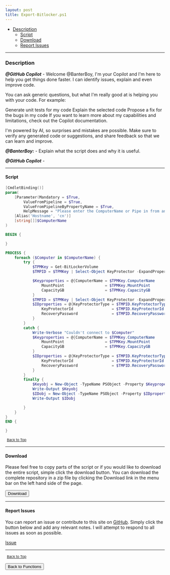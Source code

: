 ```yaml
---
layout: post
title: Export-Bitlocker.ps1
---
```


- [Description](#description)
  - [Script](#script)
  - [Download](#download)
  - [Report Issues](#report-issues)

---

### Description

**_@GitHub Copilot_** - Welcome @BanterBoy, I'm your Copilot and I'm here to help you get things done faster. I can identify issues, explain and even improve code.

You can ask generic questions, but what I'm really good at is helping you with your code. For example:

Generate unit tests for my code
Explain the selected code
Propose a fix for the bugs in my code
If you want to learn more about my capabilities and limitations, check out the Copilot documentation.

I'm powered by AI, so surprises and mistakes are possible. Make sure to verify any generated code or suggestions, and share feedback so that we can learn and improve.

**_@BanterBoy:_** - Explain what the script does and why it is useful.

**_@GitHub Copilot_** -

---

#### Script

```powershell
[CmdletBinding()]
param(
    [Parameter(Mandatory = $True,
        ValueFromPipeline = $True,
        ValueFromPipelineByPropertyName = $True,
        HelpMessage = "Please enter the ComputerName or Pipe in from another command.")]
    [Alias('Hostname', 'cn')]
    [string[]]$ComputerName
)

BEGIN {

}

PROCESS {
    foreach ($Computer in $ComputerName) {
        try {
            $TPMKey = Get-BitLockerVolume
            $TMPID = $TPMKey | Select-Object KeyProtector -ExpandProperty KeyProtector

            $Keyproperties = @{ComputerName = $TPMKey.ComputerName
                MountPoint                  = $TPMKey.MountPoint
                CapacityGB                  = $TPMKey.CapacityGB
            }
            $TMPID = $TPMKey | Select-Object KeyProtector -ExpandProperty KeyProtector
            $IDproperties = @{KeyProtectorType = $TMPID.KeyProtectorType
                KeyProtectorId                 = $TMPID.KeyProtectorId
                RecoveryPassword               = $TMPID.RecoveryPassword
            }
        }
        catch {
            Write-Verbose "Couldn't connect to $Computer"
            $Keyproperties = @{ComputerName = $TPMKey.ComputerName
                MountPoint                  = $TPMKey.MountPoint
                CapacityGB                  = $TPMKey.CapacityGB
            }
            $IDproperties = @{KeyProtectorType = $TMPID.KeyProtectorType
                KeyProtectorId                 = $TMPID.KeyProtectorId
                RecoveryPassword               = $TMPID.RecoveryPassword
            }
        }
        finally {
            $Keyobj = New-Object -TypeName PSObject -Property $Keyproperties
            Write-Output $Keyobj
            $IDobj = New-Object -TypeName PSObject -Property $IDproperties
            Write-Output $IDobj

        }
    }
}
END {

}
```

<span style="font-size:11px;"><a href="#"><i class="fas fa-caret-up" aria-hidden="true" style="color: white; margin-right:5px;"></i>Back to Top</a></span>

---

#### Download

Please feel free to copy parts of the script or if you would like to download the entire script, simple click the download button. You can download the complete repository in a zip file by clicking the Download link in the menu bar on the left hand side of the page.

<button class="btn" type="submit" onclick="window.open('/PowerShell/functions/bitLocker/Export-Bitlocker.ps1')">
    <i class="fa fa-cloud-download-alt">
    </i>
        Download
</button>

---

#### Report Issues

You can report an issue or contribute to this site on <a href="https://github.com/BanterBoy/scripts-blog/issues">GitHub</a>. Simply click the button below and add any relevant notes. I will attempt to respond to all issues as soon as possible.

<!-- Place this tag where you want the button to render. -->

<a class="github-button" href="https://github.com/BanterBoy/scripts-blog/issues/new?title=Export-Bitlocker.ps1&body=There is a problem with this function. Please find details below." data-show-count="true" aria-label="Issue BanterBoy/scripts-blog on GitHub">Issue</a>

---

<span style="font-size:11px;"><a href="#"><i class="fas fa-caret-up" aria-hidden="true" style="color: white; margin-right:5px;"></i>Back to Top</a></span>

<a href="/menu/_pages/functions.html">
    <button class="btn">
        <i class='fas fa-reply'>
        </i>
            Back to Functions
    </button>
</a>

[1]: http://ecotrust-canada.github.io/markdown-toc
[2]: https://github.com/googlearchive/code-prettify
